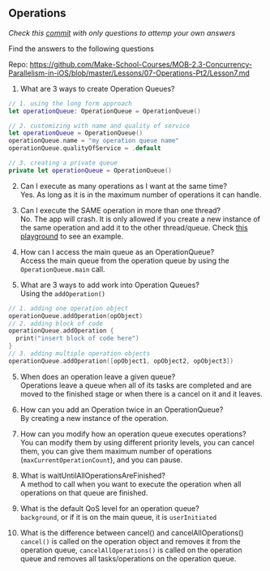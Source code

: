 ## Operations

*Check this [commit](https://github.com/RinniSwift/iOS/commit/8c0ee9f6be53bf0f2d61e92c6acb534ae54c742b#diff-4eb7b58a99e2a7e3fd20269d29f6d31b) with only questions to attemp your own answers*

Find the answers to the following questions

Repo: https://github.com/Make-School-Courses/MOB-2.3-Concurrency-Parallelism-in-iOS/blob/master/Lessons/07-Operations-Pt2/Lesson7.md


1. What are 3 ways to create Operation Queues?

```swift
// 1. using the long form approach
let operationQueue: OperationQueue = OperationQueue()

// 2. customizing with name and quality of service
let operationQueue = OperationQueue()
operationQueue.name = "my operation queue name"
operationQueue.qualityOfService = .default

// 3. creating a private queue
private let operationQueue = OperationQueue()
```

2. Can I execute as many operations as I want at the same time?\
Yes. As long as it is in the maximum number of operations it can handle.


3. Can I execute the SAME operation in more than one thread?\
No. The app will crash. It is only allowed if you create a new instance of the same operation and add it to the other thread/queue. Check [this playground](https://github.com/RinniSwift/iOS/blob/master/Concurrency/operations.playground/Contents.swift) to see an example.


3. How can I access the main queue as an OperationQueue?\
Access the main queue from the operation queue by using the ```OperationQueue.main``` call.


4. What are 3 ways to add work into Operation Queues?\
Using the ```addOperation()```
```swift
// 1. adding one operation object
operationQueue.addOperation(opObject)
// 2. adding block of code
operationQueue.addOperation {
  print("insert block of code here")
}
// 3. adding multiple operation objects
operationQueue.addOperation([opObject1, opObject2, opObject3])
```

5. When does an operation leave a given queue?\
Operations leave a queue when all of its tasks are completed and are moved to the finished stage or when there is a cancel on it and it leaves.


6. How can you add an Operation twice in an OperationQueue?\
By creating a new instance of the operation.


7. How can you modify how an operation queue executes operations?\
You can modify them by using different priority levels, you can cancel them, you can give them maximum number of operations (```maxCurrentOperationCount```), and you can pause.


8. What is waitUntilAllOperationsAreFinished?\
A method to call when you want to execute the operation when all operations on that queue are finished.


9. What is the default  QoS level for an operation queue?\
```background```, or if it is on the main queue, it is ```userInitiated```


10. What is the difference between cancel() and cancelAllOperations()\
```cancel()``` is called on the operation object and removes it from the operation queue, ```cancelAllOperations()``` is called on the operation queue and removes all tasks/operations on the operation queue.
